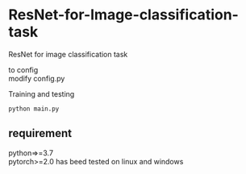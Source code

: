# ResNet-for-Image-classification-task
ResNet for image classification task

to config  
modify config.py

Training and testing  
```
python main.py
```

## requirement
python=>=3.7  
pytorch>=2.0
has beed tested on linux and windows  
